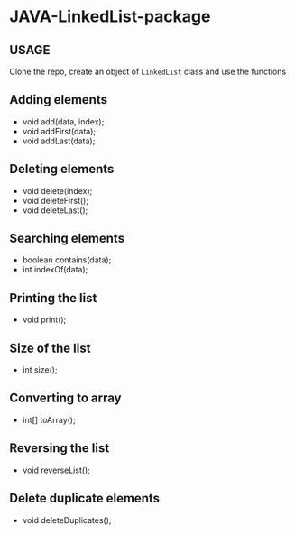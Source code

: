 # JAVA-LinkedList-package
## USAGE

Clone the repo, create an object of `LinkedList` class and use the functions 

## Adding elements 
 - void add(data, index);
 - void addFirst(data);
 - void addLast(data);

## Deleting elements
- void delete(index);
- void deleteFirst();
- void deleteLast();

## Searching elements
- boolean contains(data);
- int indexOf(data);

## Printing the list
- void print();

## Size of the list
- int size();

## Converting to array
- int[] toArray();

## Reversing the list
- void reverseList();

## Delete duplicate elements
- void deleteDuplicates();
